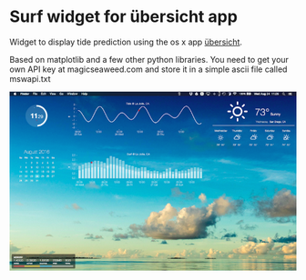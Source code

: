 # Surf widget for übersicht app

Widget to display tide prediction using the os x app [übersicht](http://tracesof.net/uebersicht/).

Based on matplotlib and a few other python libraries. You need to get your own API key at magicseaweed.com
and store it in a simple ascii file called mswapi.txt

![screenshot](surf-widget-screenshot.png)
